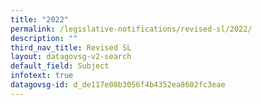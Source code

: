 ```yaml
---
title: "2022"
permalink: /legislative-notifications/revised-sl/2022/
description: ""
third_nav_title: Revised SL
layout: datagovsg-v2-search
default_field: Subject
infotext: true
datagovsg-id: d_de117e08b3056f4b4352ea8602fc3eae
---
```

